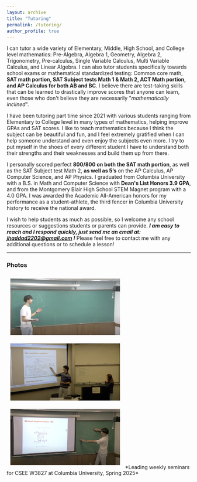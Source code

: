 ```yaml
---
layout: archive
title: "Tutoring"
permalink: /tutoring/
author_profile: true
---
```




I can tutor a wide variety of Elementary, Middle, High School, and College level mathematics: Pre-Algebra, Algebra 1, Geometry, Algebra 2, Trigonometry, Pre-calculus, Single Variable Calculus, Multi Variable Calculus, and Linear Algebra. I can also tutor students specifically towards school exams or mathematical standardized testing: Common core math, **SAT math portion, SAT Subject tests Math 1 & Math 2, ACT Math portion, and AP Calculus for both AB and BC**. I believe there are test-taking skills that can be learned to drastically improve scores that anyone can learn, even those who don't believe they are necessarily "*mathematically inclined*". 

I have been tutoring part time since 2021 with various students ranging from Elementary to College level in many types of mathematics, helping improve GPAs and SAT scores. I like to teach mathematics because I think the subject can be beautiful and fun, and I feel extremely gratified when I can help someone understand and even enjoy the subjects even more. I try to put myself in the shoes of every different student I have to understand both their strengths and their weaknesses and build them up from there. 

I personally scored perfect **800/800 on both the SAT math portion**, as well as the SAT Subject test Math 2, **as well as 5’s** on the AP Calculus, AP Computer Science, and AP Physics. I graduated from Columbia University with a B.S. in Math and Computer Science with **Dean's List Honors 3.9 GPA**, and from the Montgomery Blair High School STEM Magnet program with a 4.0 GPA. I was awarded the Academic All-American honors for my performance as a student-athlete, the third fencer in Columbia University history to receive the national award. 

I wish to help students as much as possible, so I welcome any school resources or suggestions students or parents can provide. ***I am easy to reach and I respond quickly, just send me an email at: <a href="#" onclick="navigator.clipboard.writeText('jhaddad2202@gmail.com'); alert('Email copied!'); return false;">
  jhaddad2202@gmail.com
</a>
!*** Please feel free to contact me with any additional questions or to schedule a lesson!


---

### Photos
<img src="/images/review1.png" alt="TA Session" width="300" style="margin:10px;">
<img src="/images/review2.png" alt="TA 2" width="300" style="margin:10px;">
<img src="/images/review3.png" alt="TA 3" width="300" style="margin:10px;">
*Leading weekly seminars for CSEE W3827 at Columbia University, Spring 2025*